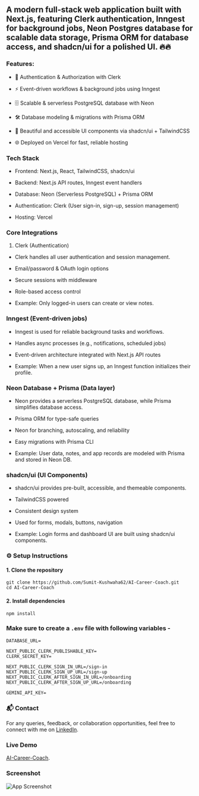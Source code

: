 ## A modern full-stack web application built with Next.js, featuring Clerk authentication, Inngest for background jobs, Neon Postgres database for scalable data storage, Prisma ORM for database access, and shadcn/ui for a polished UI. 🔥🔥


### Features:

- 🔐 Authentication & Authorization with Clerk

- ⚡ Event-driven workflows & background jobs using Inngest

- 🗄️ Scalable & serverless PostgreSQL database with Neon

- 🛠️ Database modeling & migrations with Prisma ORM

- 🎨 Beautiful and accessible UI components via shadcn/ui + TailwindCSS

- 🌐 Deployed on Vercel for fast, reliable hosting



### Tech Stack


- Frontend: Next.js, React, TailwindCSS, shadcn/ui

- Backend: Next.js API routes, Inngest event handlers

- Database: Neon (Serverless PostgreSQL) + Prisma ORM

- Authentication: Clerk (User sign-in, sign-up, session management)

- Hosting: Vercel



### Core Integrations

1. Clerk (Authentication)

- Clerk handles all user authentication and session management.

- Email/password & OAuth login options

- Secure sessions with middleware

- Role-based access control

- Example: Only logged-in users can create or view notes.


### Inngest (Event-driven jobs)


- Inngest is used for reliable background tasks and workflows.

- Handles async processes (e.g., notifications, scheduled jobs)

- Event-driven architecture integrated with Next.js API routes

- Example: When a new user signs up, an Inngest function initializes their profile.


### Neon Database + Prisma (Data layer)



- Neon provides a serverless PostgreSQL database, while Prisma simplifies database access.

- Prisma ORM for type-safe queries

- Neon for branching, autoscaling, and reliability

- Easy migrations with Prisma CLI

- Example: User data, notes, and app records are modeled with Prisma and stored in Neon DB.


### shadcn/ui (UI Components)


- shadcn/ui
 provides pre-built, accessible, and themeable components.

- TailwindCSS powered

- Consistent design system

- Used for forms, modals, buttons, navigation

- Example: Login forms and dashboard UI are built using shadcn/ui components.


### ⚙️ Setup Instructions

#### 1. Clone the repository
```
git clone https://github.com/Sumit-Kushwaha62/AI-Career-Coach.git
cd AI-Career-Coach

```
#### 2. Install dependencies

```
npm install
```


### Make sure to create a `.env` file with following variables -

```
DATABASE_URL=

NEXT_PUBLIC_CLERK_PUBLISHABLE_KEY=
CLERK_SECRET_KEY=

NEXT_PUBLIC_CLERK_SIGN_IN_URL=/sign-in
NEXT_PUBLIC_CLERK_SIGN_UP_URL=/sign-up
NEXT_PUBLIC_CLERK_AFTER_SIGN_IN_URL=/onboarding
NEXT_PUBLIC_CLERK_AFTER_SIGN_UP_URL=/onboarding

GEMINI_API_KEY=
```
### 📬 Contact
For any queries, feedback, or collaboration opportunities, feel free to connect with me on [LinkedIn](https://www.linkedin.com/in/sumit-kushwaha-83b608357/).

### Live Demo
[AI-Career-Coach](https://ai-career-coach-eta-sable.vercel.app/).

### Screenshot

![App Screenshot](/images/screenshot.png)
